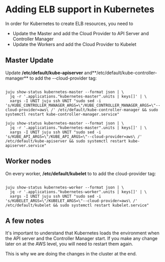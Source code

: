 # Adding ELB support in Kubernetes

In order for Kubernetes to create ELB resources, you need to 

* Update the Master and add the Cloud Provider to API Server and Controller Manager
* Update the Workers and add the Cloud Provider to Kubelet

## Master Update

Update **/etc/default/kube-apiserver** and**/etc/default/kube-controller-manager** to add the --cloud-provider tag: 

<pre><code>
juju show-status kubernetes-master --format json | \
  jq -r '.applications."kubernetes-master".units | keys[]' | \
  xargs -I UNIT juju ssh UNIT "sudo sed -i 's/KUBE_CONTROLLER_MANAGER_ARGS=\"/KUBE_CONTROLLER_MANAGER_ARGS=\"--cloud-provider=aws\ /' /etc/default/kube-controller-manager && sudo systemctl restart kube-controller-manager.service"

juju show-status kubernetes-master --format json | \
  jq -r '.applications."kubernetes-master".units | keys[]' | \
  xargs -I UNIT juju ssh UNIT "sudo sed -i 's/KUBE_API_ARGS=\"/KUBE_API_ARGS=\"--cloud-provider=aws\ /' /etc/default/kube-apiserver && sudo systemctl restart kube-apiserver.service"
</code></pre>

## Worker nodes

On every worker, **/etc/default/kubelet** to to add the cloud-provider tag:

<pre><code>
juju show-status kubernetes-worker --format json | \
  jq -r '.applications."kubernetes-worker".units | keys[]' | \
  xargs -I UNIT juju ssh UNIT "sudo sed -i 's/KUBELET_ARGS=\"/KUBELET_ARGS=\"--cloud-provider=aws\ /' /etc/default/kubelet && sudo systemctl restart kubelet.service"
</code></pre>

## A few notes

It's important to understand that Kubernetes loads the environment when the API server and the Controller Manager start. If you make any change later on at the AWS level, you will need to restart them again. 

This is why we are doing the changes in the cluster at the end. 